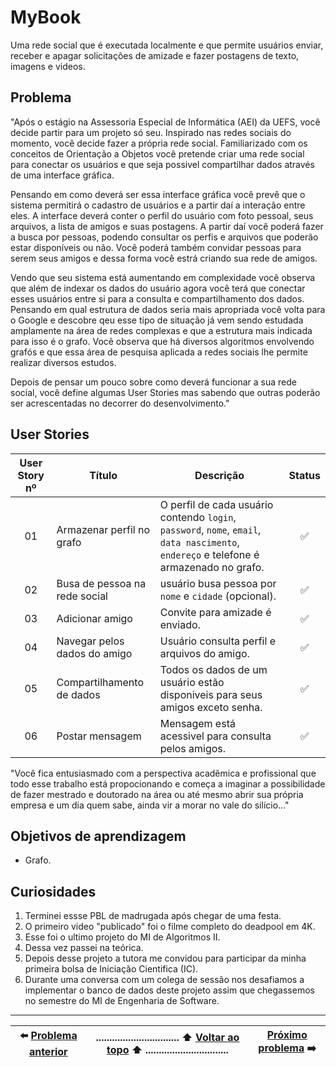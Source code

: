 # MyBook
Uma rede social que é executada localmente e que permite usuários enviar, receber e apagar solicitações de amizade e fazer postagens de texto, imagens e videos.

## Problema
"Após o estágio na Assessoria Especial de Informática (AEI) da UEFS, você decide
partir para um projeto só seu. Inspirado nas redes sociais do momento, você
decide fazer a própria rede social. Familiarizado com os conceitos de 
Orientação a Objetos você pretende criar uma rede social para conectar os 
usuários e que seja possivel compartilhar dados através de uma interface
gráfica. 

Pensando em como deverá ser essa interface gráfica você prevê que o sistema
permitirá o cadastro de usuários e a partir daí a interação entre eles. 
A interface deverá conter o perfil do usuário com foto pessoal, seus 
arquivos, a lista de amigos e suas postagens. A partir daí você poderá fazer
a busca por pessoas, podendo consultar os perfis e arquivos que poderão estar 
disponíveis ou não. Você poderá também convidar pessoas para serem seus 
amigos e dessa forma você estrá criando sua rede de amigos.

Vendo que seu sistema está aumentando em complexidade você observa que além
de indexar os dados do usuário agora você terá que conectar esses usuários entre
si para a consulta e compartilhamento dos dados. Pensando em qual estrutura de dados
seria mais apropriada você volta para o Google e descobre qeu esse tipo de situação
já vem sendo estudada amplamente na área de redes complexas e que a estrutura mais
indicada para isso é o grafo. Você observa que há diversos algoritmos envolvendo
grafós e que essa área de pesquisa aplicada a redes sociais lhe permite realizar
diversos estudos.

Depois de pensar um pouco sobre como deverá funcionar a sua rede social, você 
define algumas User Stories mas sabendo que outras poderão ser acrescentadas no 
decorrer do desenvolvimento."

## User Stories
| User Story nº | Título | Descrição | Status |
| :-----------: | ------ | --------- | :----: |
| 01 | Armazenar perfil no grafo | O perfil de cada usuário contendo `login`, `password`, `nome`, `email`, `data nascimento`, `endereço` e telefone é armazenado no grafo. | :white_check_mark: |
| 02 | Busa de pessoa na rede social | usuário busa pessoa por `nome` e `cidade` (opcional). | :white_check_mark: |
| 03 | Adicionar amigo | Convite para amizade é enviado. | :white_check_mark: |
| 04 | Navegar pelos dados do amigo | Usuário consulta perfil e arquivos do amigo. | :white_check_mark: |
| 05 | Compartilhamento de dados | Todos os dados de um usuário estão disponiveis para seus amigos exceto senha. | :white_check_mark: |
| 06 | Postar mensagem | Mensagem está acessivel para consulta pelos amigos. | :white_check_mark: | 

"Você fica entusiasmado com a perspectiva acadêmica e profissional que todo esse trabalho
está propocionando e começa a imaginar a possibilidade de fazer mestrado e doutorado na 
área ou até mesmo abrir sua própria empresa e um dia quem sabe, ainda vir a morar no 
vale do silício..."

## Objetivos de aprendizagem

- Grafo.

## Curiosidades

1. Terminei essse PBL de madrugada após chegar de uma festa.
2. O primeiro video "publicado" foi o filme completo do deadpool em 4K. 
3. Esse foi o ultimo projeto do MI de Algoritmos II.
4. Dessa vez passei na teórica.
5. Depois desse projeto a tutora me convidou para participar da minha primeira bolsa de Iniciação Cientifica (IC).
6. Durante uma conversa com um colega de sessão nos desafiamos a implementar o banco de dados deste projeto assim que chegassemos no semestre do MI de Engenharia de Software.


----------

| :arrow_left: [Problema anterior](https://github.com/UellingtonDamasceno/BuskeyFX) |............................... :arrow_up: [Voltar ao topo](#MyBook) :arrow_up: ...............................| [Próximo problema](https://github.com/UellingtonDamasceno/IOT-Broker) :arrow_right: | 
| :----: |-----| :-----:| 
